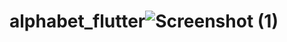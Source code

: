# alphabet_flutter![Screenshot (1)](https://user-images.githubusercontent.com/96682550/150768613-4a5791b7-2585-49e0-bc5b-996a91591967.png)
